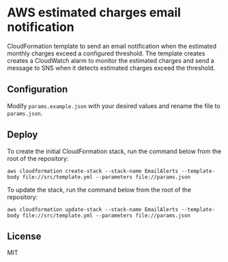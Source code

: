 # AWS estimated charges email notification

CloudFormation template to send an email notification when the estimated monthly
charges exceed a configured threshold. The template creates creates a CloudWatch
alarm to monitor the estimated charges and send a message to SNS when it detects
estimated charges exceed the threshold.

## Configuration

Modify `params.example.json` with your desired values and rename the file to
`params.json`.

## Deploy

To create the initial CloudFormation stack, run the command below from the root
of the repository:

```console
aws cloudformation create-stack --stack-name EmailAlerts --template-body file://src/template.yml --parameters file://params.json
```

To update the stack, run the command below from the root of the repository:

```console
aws cloudformation update-stack --stack-name EmailAlerts --template-body file://src/template.yml --parameters file://params.json
```

## License

MIT
